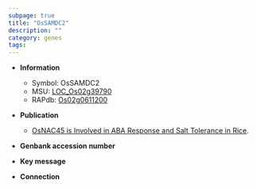 ```yaml
---
subpage: true
title: "OsSAMDC2"
description: ""
category: genes
tags: 
---
```


* **Information**  
    + Symbol: OsSAMDC2  
    + MSU: [LOC_Os02g39790](http://rice.plantbiology.msu.edu/cgi-bin/ORF_infopage.cgi?orf=LOC_Os02g39790)  
    + RAPdb: [Os02g0611200](http://rapdb.dna.affrc.go.jp/viewer/gbrowse_details/irgsp1?name=Os02g0611200)  

* **Publication**  
    + [OsNAC45 is Involved in ABA Response and Salt Tolerance in Rice](N+Y).

* **Genbank accession number**  

* **Key message**  

* **Connection**  



